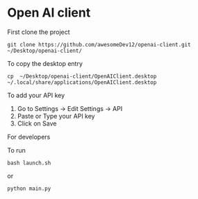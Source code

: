 # Open AI client

First clone the project

```
git clone https://github.com/awesomeDev12/openai-client.git ~/Desktop/openai-client/
```

To copy the desktop entry
```
cp  ~/Desktop/openai-client/OpenAIClient.desktop ~/.local/share/applications/OpenAIClient.desktop
```


To add your API key

1. Go to Settings -> Edit Settings -> API
2. Paste or Type your API key 
3. Click on Save



For developers

To run 
```
bash launch.sh
```
or 
```
python main.py
```
